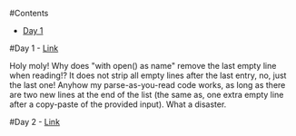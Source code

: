 #Contents
- [Day 1](#day-1)

#Day 1 - [Link](https://adventofcode.com/2022/day/1)

Holy moly!  Why does "with open() as name" remove the last empty line when reading!?  It does not strip all empty lines after the last entry, no, just the last one!  Anyhow my parse-as-you-read code works, as long as there are two new lines at the end of the list (the same as, one extra empty line after a copy-paste of the provided input).  What a disaster.

#Day 2 - [Link](https://adventofcode.com/2022/day/2)